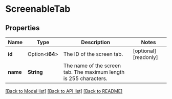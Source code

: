# ScreenableTab

## Properties

Name | Type | Description | Notes
------------ | ------------- | ------------- | -------------
**id** | Option<**i64**> | The ID of the screen tab. | [optional][readonly]
**name** | **String** | The name of the screen tab. The maximum length is 255 characters. | 

[[Back to Model list]](../README.md#documentation-for-models) [[Back to API list]](../README.md#documentation-for-api-endpoints) [[Back to README]](../README.md)


